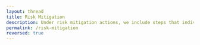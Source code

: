 ```yaml
---
layout: thread
title: Risk Mitigation
description: Under risk mitigation actions, we include steps that individual academic institutions can take to mitigate, if not eliminate altogether, some of the risks posed by the collection of data and deployment of data analytics.
permalink: /risk-mitigation
reversed: true
---
```

